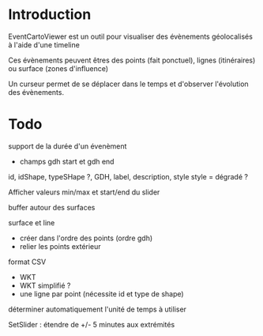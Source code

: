 # Introduction
EventCartoViewer est un outil pour visualiser des évènements géolocalisés à l'aide d'une timeline

Ces évènements peuvent êtres des points (fait ponctuel), lignes (itinéraires) ou surface (zones d'influence)

Un curseur permet de se déplacer dans le temps et d'observer l'évolution des évènements.


# Todo 
support de la durée d'un évenèment
- champs gdh start et gdh end

id, idShape, typeSHape ?, GDH, label, description, style
style = dégradé ?

Afficher valeurs min/max et start/end du slider

buffer autour des surfaces

surface et line
- créer dans l'ordre des points (ordre gdh)
- relier les points extérieur

format CSV
- WKT
- WKT simplifié ?
- une ligne par point (nécessite id et type de shape)

déterminer automatiquement l'unité de temps à utiliser

SetSlider : étendre de +/- 5 minutes aux extrémités